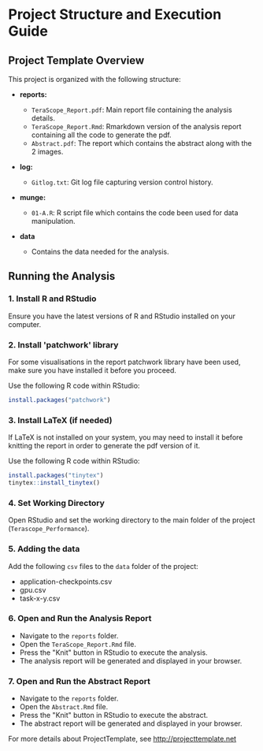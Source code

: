 # Project Structure and Execution Guide

## Project Template Overview

This project is organized with the following structure:

- **reports:**
  - `TeraScope_Report.pdf`: Main report file containing the analysis details.
  - `TeraScope_Report.Rmd`: Rmarkdown version of the analysis report containing all the code to generate the pdf.
  - `Abstract.pdf`: The report which contains the abstract along with the 2 images.

- **log:**
  - `Gitlog.txt`: Git log file capturing version control history.

- **munge:**
  - `01-A.R`: R script file which contains the code been used for data manipulation.

- **data**
  - Contains the data needed for the analysis.

## Running the Analysis

### 1. Install R and RStudio
   Ensure you have the latest versions of R and RStudio installed on your computer.

### 2. Install 'patchwork' library
   For some visualisations in the report patchwork library have been used, make sure you have installed it before you proceed.
   
   Use the following R code within RStudio:
   ```R
   install.packages("patchwork")
   ```
   
### 3. Install LaTeX (if needed)
   If LaTeX is not installed on your system, you may need to install it before knitting the report in order to generate the pdf version of it.

   Use the following R code within RStudio:
   ```R
   install.packages("tinytex")
   tinytex::install_tinytex()
   ```
### 4. Set Working Directory
   Open RStudio and set the working directory to the main folder of the project (`Terascope_Performance`).

### 5. Adding the data
   Add the following `csv` files to the `data` folder of the project:
   
   - application-checkpoints.csv
   - gpu.csv
   - task-x-y.csv

### 6. Open and Run the Analysis Report
   - Navigate to the `reports` folder.
   - Open the `TeraScope_Report.Rmd` file.
   - Press the "Knit" button in RStudio to execute the analysis.
   - The analysis report will be generated and displayed in your browser.

### 7. Open and Run the Abstract Report
   - Navigate to the `reports` folder.
   - Open the `Abstract.Rmd` file.
   - Press the "Knit" button in RStudio to execute the abstract.
   - The abstract report will be generated and displayed in your browser.


For more details about ProjectTemplate, see http://projecttemplate.net